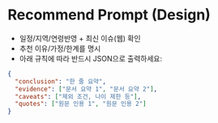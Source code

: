 # Recommend Prompt (Design)
- 일정/지역/연령반영 + 최신 이슈(웹) 확인
- 추천 이유/가정/한계를 명시
- 아래 규칙에 따라 반드시 JSON으로 출력하세요:

```json
{
  "conclusion": "한 줄 요약",
  "evidence": ["문서 요약 1", "문서 요약 2"],
  "caveats": ["제외 조건, 나이 제한 등"],
  "quotes": ["원문 인용 1", "원문 인용 2"]
}